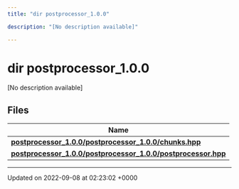 ```yaml
---
title: "dir postprocessor_1.0.0"

description: "[No description available]"

---
```


# dir postprocessor_1.0.0

[No description available]

## Files

| Name           |
| -------------- |
| **[postprocessor_1.0.0/postprocessor_1.0.0/chunks.hpp](/documentation/code/files/postprocessor__1_80_80_2chunks_8hpp/#file-postprocessor-1-0-0-postprocessor-1-0-0-chunks-hpp)**  |
| **[postprocessor_1.0.0/postprocessor_1.0.0/postprocessor.hpp](/documentation/code/files/postprocessor__1_80_80_2postprocessor_8hpp/#file-postprocessor-1-0-0-postprocessor-1-0-0-postprocessor-hpp)**  |






-------------------------------

Updated on 2022-09-08 at 02:23:02 +0000
